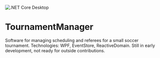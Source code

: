 ![.NET Core Desktop](https://github.com/joshkempner/TournamentManager/workflows/.NET%20Core%20Desktop/badge.svg)
# TournamentManager
Software for managing scheduling and referees for a small soccer tournament. Technologies: WPF, EventStore, ReactiveDomain. Still in early development, not ready for outside contributions.
